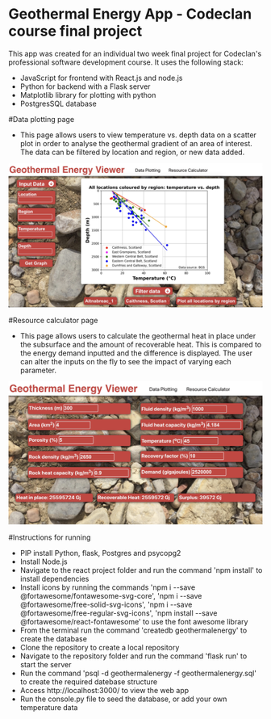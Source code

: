 # Geothermal Energy App - Codeclan course final project

This app was created for an individual two week final project for Codeclan's professional software development course. It uses the following stack:
- JavaScript for frontend with React.js and node.js
- Python for backend with a Flask server
- Matplotlib library for plotting with python
- PostgresSQL database

#Data plotting page
- This page allows users to view temperature vs. depth data on a scatter plot in order to analyse the geothermal gradient of an area of interest. The data can be filtered by location and region, or new data added.

![image of apps data plotting page](https://github.com/Andrew-Dyson/GeothermalEnergyApp/blob/main/Images/Data_plotting_page.jpg?raw=true)

#Resource calculator page
- This page allows users to calculate the geothermal heat in place under the subsurface and the amount of recoverable heat. This is compared to the energy demand inputted and the difference is displayed. The user can alter the inputs on the fly to see the impact of varying each parameter.

![image of apps resource calculator page](https://github.com/Andrew-Dyson/GeothermalEnergyApp/blob/main/Images/Resource_calculator_page.jpg?raw=true)

#Instructions for running
- PIP install Python, flask, Postgres and psycopg2
- Install Node.js
- Navigate to the react project folder and run the command 'npm install' to install dependencies
- Install icons by running the commands 'npm i --save @fortawesome/fontawesome-svg-core', 'npm i --save @fortawesome/free-solid-svg-icons', 'npm i --save @fortawesome/free-regular-svg-icons', 'npm install --save @fortawesome/react-fontawesome' to use the font awesome library
- From the terminal run the command 'createdb  geothermalenergy' to create the database
- Clone the repository to create a local repository
- Navigate to the repository folder and run the command 'flask run' to start the server
- Run the command 'psql -d geothermalenergy -f geothermalenergy.sql' to create the required datebase structure
- Access http://localhost:3000/ to view the web app
- Run the console.py file to seed the database, or add your own temperature data

